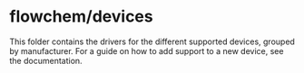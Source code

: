 # flowchem/devices

This folder contains the drivers for the different supported devices, grouped by manufacturer.
For a guide on how to add support to a new device, see the documentation.
